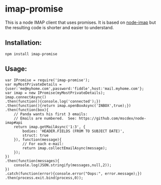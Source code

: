 imap-promise
============

This is a node IMAP client that uses promises.  It is based on [node-imap](https://github.com/mscdex/node-imap) but the resulting code is shorter and easier to understand.


## Installation:
    npm install imap-promise

## Usage:

	var IPromise = require('imap-promise');
	var myMostPrivateDetails = {user:'me@myhome.com',password:'fiddle',host:'mail.myhome.com'};
	var imap = new IPromise(myMostPrivateDetails);
	imap.connectAsync()
	.then(function(){console.log('connected');})
	.then(function(){return imap.openBoxAsync('INBOX',true);})
	.then(function(box){
		// Panda wants his first 3 emails:
		// Emails are numbered.  See: https://github.com/mscdex/node-imap#api
		return imap.getMailAsync('1:3', {
			bodies: 'HEADER.FIELDS (FROM TO SUBJECT DATE)',
			struct: true
		}), function(message){
			// For each e-mail:
			return imap.collectEmailAsync(message);
		});
	})
	.then(function(messages){
		console.log(JSON.stringify(messages,null,2));
	})
	.catch(function(error){console.error("Oops:", error.message);})
	.then(process.exit.bind(process,0));

